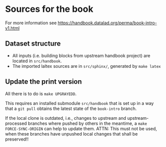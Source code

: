 # Sources for the book 

For more information see
https://handbook.datalad.org/perma/book-intro-v1.html


## Dataset structure

- All inputs (i.e. building blocks from upstream handbook project) are located in
  `src/handbook`.
- The imported laltex sources are in `src/sphinx/`, generated by `make latex`


## Update the print version

All there is to do is ``make UPGRAYEDD``.

This requires an installed submodule ``src/handbook`` that is set up in a way that a ``git pull`` obtains the latest state of the ``book-intro`` branch.

If the local clone is outdated, i.e., changes to upstream and
upstream-processed branches where pushed by others in the meantime, a `make
FORCE-SYNC-ORIGIN` can help to update them. ATTN: This must not be used, when
these branches have unpushed local changes that shall be preserved!!

